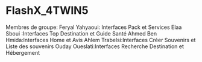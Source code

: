 # FlashX_4TWIN5 
Membres de groupe: 
Feryal Yahyaoui: Interfaces Pack et Services
Elaa Sboui :Interfaces Top Destination et Guide Santé
Ahmed Ben Hmida:Interfaces Home et Avis
Ahlem Trabelsi:Interfaces Créer Souvenirs et Liste des souvenirs
Ouday Oueslati:Interfaces Recherche Destination et Hébergement
